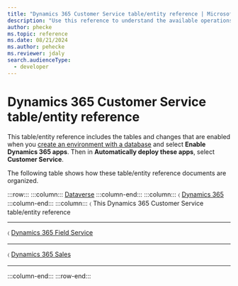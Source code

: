 ```yaml
---
title: "Dynamics 365 Customer Service table/entity reference | Microsoft Docs"
description: "Use this reference to understand the available operations that can be performed for specific tables, the default columns/attributes of each table/entity and the relationships between tables in Dynamics 365 Customer Service "
author: phecke
ms.topic: reference
ms.date: 08/21/2024
ms.author: pehecke
ms.reviewer: jdaly
search.audienceType: 
  - developer
---
```

# Dynamics 365 Customer Service table/entity reference

This table/entity reference includes the tables and changes that are enabled when you [create an environment with a database](/power-platform/admin/create-environment#create-an-environment-with-a-database) and select **Enable Dynamics 365 apps**. Then in **Automatically deploy these apps**, select **Customer Service**.


The following table shows how these table/entity reference documents are organized.


:::row:::
   :::column:::
      [Dataverse](/power-apps/developer/data-platform/reference/about-entity-reference)
   :::column-end:::
   :::column:::
      &#9001; [Dynamics 365](../../../developer/about-entity-reference.md)
   :::column-end:::
      :::column:::
      &#9001; This Dynamics 365 Customer Service table/entity reference<hr />
      &#9001; [Dynamics 365 Field Service](../../../field-service/developer/about-entity-reference.md)<hr />
      &#9001; [Dynamics 365 Sales](../../../sales/developer/reference/about-entity-reference.md)<hr />
   :::column-end:::
:::row-end:::


